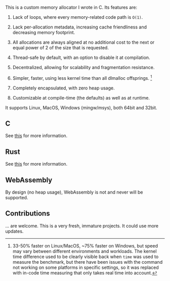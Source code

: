 This is a custom memory allocator I wrote in C. Its features are:

1. Lack of loops, where every memory-related code path is `O(1)`.

2. Lack per-allocation metadata, increasing cache friendliness and decreasing memory footprint.

3. All allocations are always aligned at no additional cost to the next or equal power of 2 of the size that is requested.

4. Thread-safe by default, with an option to disable it at compilation.

5. Decentralized, allowing for scalability and fragmentation resistance.

6. Simpler, faster, using less kernel time than all dlmalloc offsprings. [^1]

7. Completely encapsulated, with zero heap usage.

8. Customizable at compile-time (the defaults) as well as at runtime.

[^1]: 33-50% faster on Linux/MacOS, ~75% faster on Windows, but speed may vary between different environments and workloads. The kernel time difference used to be clearly visible back when `time` was used to measure the benchmark, but there have been issues with the command not working on some platforms in specific settings, so it was replaced with in-code time measuring that only takes real time into account.

It supports Linux, MacOS, Windows (mingw/msys), both 64bit and 32bit.

## C

See [this](clang.md) for more information.

## Rust

See [this](https://crates.io/crates/shalloc) for more information.

## WebAssembly

By design (no heap usage), WebAssembly is not and never will be supported.

## Contributions

... are welcome. This is a very fresh, immature projects. It could use more updates.
